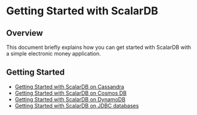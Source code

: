 # Getting Started with ScalarDB

## Overview
This document briefly explains how you can get started with ScalarDB with a simple electronic money application.

## Getting Started
* [Getting Started with ScalarDB on Cassandra](getting-started-with-scalardb-on-cassandra.md)
* [Getting Started with ScalarDB on Cosmos DB](getting-started-with-scalardb-on-cosmosdb.md)
* [Getting Started with ScalarDB on DynamoDB](getting-started-with-scalardb-on-dynamodb.md)
* [Getting Started with ScalarDB on JDBC databases](getting-started-with-scalardb-on-jdbc.md)
